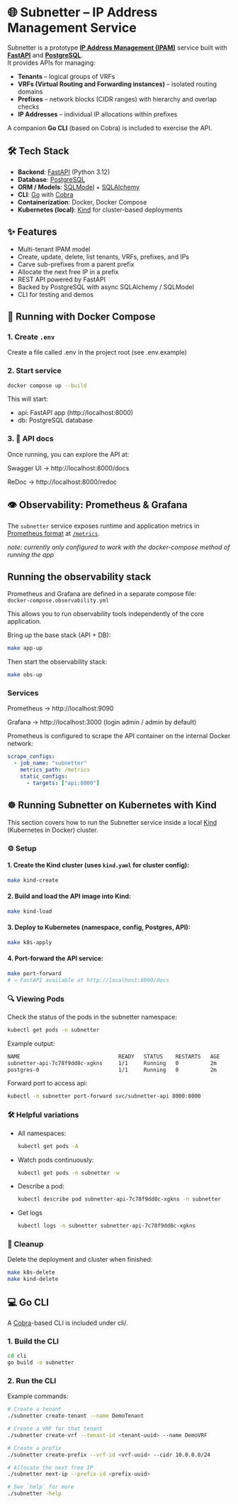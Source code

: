 # 🌐 Subnetter – IP Address Management Service

Subnetter is a prototype **[IP Address Management (IPAM)](https://netboxlabs.com/docs/netbox/features/ipam/?utm_source=chatgpt.com)** service built with **[FastAPI](https://fastapi.tiangolo.com/)** and **[PostgreSQL](https://www.postgresql.org/)**.  
It provides APIs for managing:

- **Tenants** – logical groups of VRFs  
- **VRFs (Virtual Routing and Forwarding instances)** – isolated routing domains  
- **Prefixes** – network blocks (CIDR ranges) with hierarchy and overlap checks  
- **IP Addresses** – individual IP allocations within prefixes  

A companion **Go CLI** (based on Cobra) is included to exercise the API.



## 🛠 Tech Stack

- **Backend**: [FastAPI](https://fastapi.tiangolo.com/) (Python 3.12)  
- **Database**: [PostgreSQL](https://www.postgresql.org/)  
- **ORM / Models**: [SQLModel](https://sqlmodel.tiangolo.com/) + [SQLAlchemy](https://www.sqlalchemy.org/)  
- **CLI**: [Go](https://go.dev/) with [Cobra](https://cobra.dev/)  
- **Containerization**: Docker, Docker Compose  
- **Kubernetes (local)**: [Kind](https://kind.sigs.k8s.io/) for cluster-based deployments  



## ✨ Features

- Multi-tenant IPAM model  
- Create, update, delete, list tenants, VRFs, prefixes, and IPs  
- Carve sub-prefixes from a parent prefix  
- Allocate the next free IP in a prefix  
- REST API powered by FastAPI  
- Backed by PostgreSQL with async SQLAlchemy / SQLModel  
- CLI for testing and demos  



## 🐳 Running with Docker Compose

### 1. Create `.env`

Create a file called .env in the project root (see .env.example)

### 2. Start service

```bash
docker compose up --build
```

This will start:
    
* api: FastAPI app (http://localhost:8000)
* db: PostgreSQL database

### 3. 📖 API docs

Once running, you can explore the API at:

Swagger UI → http://localhost:8000/docs

ReDoc → http://localhost:8000/redoc


## 👁️ Observability: Prometheus & Grafana

The `subnetter` service exposes runtime and application metrics in
[Prometheus format](https://prometheus.io/docs/instrumenting/exposition_formats/) at
[`/metrics`](http://localhost:8001/metrics).

_*note: currently only configured to work with the docker-compose method of running the app*_

## Running the observability stack

Prometheus and Grafana are defined in a separate compose file:  
`docker-compose.observability.yml`

This allows you to run observability tools independently of the core application.

Bring up the base stack (API + DB):

```bash
make app-up
```

Then start the observability stack:

```bash
make obs-up
```

### Services

Prometheus → http://localhost:9090

Grafana → http://localhost:3000
 (login admin / admin by default)

Prometheus is configured to scrape the API container on the internal Docker network:

```yaml
scrape_configs:
  - job_name: "subnetter"
    metrics_path: /metrics
    static_configs:
      - targets: ["api:8000"]
```


## ☸️ Running Subnetter on Kubernetes with Kind

This section covers how to run the Subnetter service inside a local [Kind](https://kind.sigs.k8s.io/) (Kubernetes in Docker) cluster.


### ⚙️ Setup


#### 1. Create the Kind cluster (uses `kind.yaml` for cluster config):

```bash
make kind-create
````

#### 2. Build and load the API image into Kind:

```bash
make kind-load 
```

#### 3. Deploy to Kubernetes (namespace, config, Postgres, API):

```bash
make k8s-apply
```

#### 4. Port-forward the API service:

```bash
make port-forward
# → FastAPI available at http://localhost:8000/docs
```


### 🔍 Viewing Pods

Check the status of the pods in the subnetter namespace:

```bash
kubectl get pods -n subnetter
```

Example output:

```bash
NAME                               READY   STATUS    RESTARTS   AGE
subnetter-api-7c78f9dd8c-xgkns     1/1     Running   0          2m
postgres-0                         1/1     Running   0          2m
```

Forward port to access api:

```bash
kubectl -n subnetter port-forward svc/subnetter-api 8000:8000
```


### 🛠 Helpful variations

* All namespaces:
    ```bash
    kubectl get pods -A 
    ```
* Watch pods continuously:
    ```bash
    kubectl get pods -n subnetter -w 
    ```
* Describe a pod:
    ```bash
    kubectl describe pod subnetter-api-7c78f9dd8c-xgkns -n subnetter 
    ```
* Get logs
    ```bash
    kubectl logs -n subnetter subnetter-api-7c78f9dd8c-xgkns 
    ```


### 🧹 Cleanup 

Delete the deployment and cluster when finished:

```bash
make k8s-delete
make kind-delete
```



## 💻 Go CLI

A [Cobra](https://cobra.dev/)-based CLI is included under cli/.

### 1. Build the CLI

```bash
cd cli
go build -o subnetter
```

### 2. Run the CLI

Example commands:

```bash
# Create a tenant
./subnetter create-tenant --name DemoTenant

# Create a VRF for that tenant
./subnetter create-vrf --tenant-id <tenant-uuid> --name DemoVRF

# Create a prefix
./subnetter create-prefix --vrf-id <vrf-uuid> --cidr 10.0.0.0/24

# Allocate the next free IP
./subnetter next-ip --prefix-id <prefix-uuid>

# See `help` for more
./subnetter -help
```